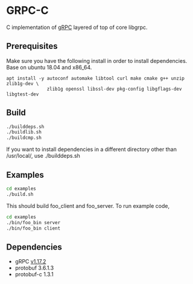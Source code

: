 # GRPC-C

C implementation of [gRPC](http://www.grpc.io/) layered of top of core libgrpc. 

## Prerequisites

Make sure you have the following install in order to install dependencies. Base on ubuntu 18.04 and x86_64.

```
apt install -y autoconf automake libtool curl make cmake g++ unzip zlib1g-dev \
               zlib1g openssl libssl-dev pkg-config libgflags-dev libgtest-dev
```

## Build

```sh
./builddeps.sh
./buildlib.sh
./buildcmp.sh
```

If you want to install dependencies in a different directory other than /usr/local/, use ./builddeps.sh <your-prefix>


## Examples

```sh
cd examples
./build.sh
```

This should build foo_client and foo_server. To run example code, 

```sh
cd examples
./bin/foo_bin server
./bin/foo_bin client
```

## Dependencies

- gRPC [v1.17.2](https://github.com/grpc/grpc/releases/tag/v1.17.2)
- protobuf 3.6.1.3
- protobuf-c 1.3.1
